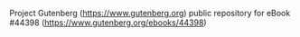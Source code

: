 Project Gutenberg (https://www.gutenberg.org) public repository for eBook #44398 (https://www.gutenberg.org/ebooks/44398)
